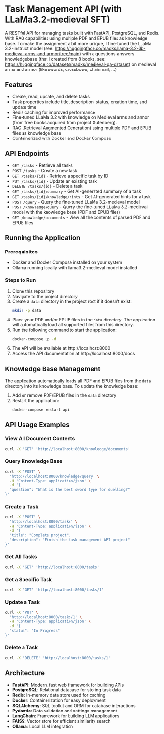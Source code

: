 # Task Management API (with LLaMa3.2-medieval SFT)

A RESTful API for managing tasks built with FastAPI, PostgreSQL, and Redis. With RAG capabilities using multiple PDF and EPUB files as knowledge base. To make the assignment a bit more unique, I fine-tuned the LLaMa 3.2-instruct model (see: https://huggingface.co/madks/llama-3.2-3b-medieval-arms-and-armor/tree/main) with a questions-answers knowledgebase (that I created from 8 books, see: https://huggingface.co/datasets/madks/medieval-qa-dataset) on medieval arms and armor (like swords, crossbows, chainmail, ...).

## Features

- Create, read, update, and delete tasks
- Task properties include title, description, status, creation time, and update time
- Redis caching for improved performance
- Fine-tuned LLaMa 3.2 with knowledge on Medieval arms and armor (from free books acquired from project Gutenberg).
- RAG (Retrieval Augmented Generation) using multiple PDF and EPUB files as knowledge base
- Containerized with Docker and Docker Compose

## API Endpoints

- `GET /tasks` - Retrieve all tasks
- `POST /tasks` - Create a new task
- `GET /tasks/{id}` - Retrieve a specific task by ID
- `PUT /tasks/{id}` - Update an existing task
- `DELETE /tasks/{id}` - Delete a task
- `GET /tasks/{id}/summary` - Get AI-generated summary of a task
- `GET /tasks/{id}/knowledge/hints` - Get AI-generated hints for a task
- `POST /query` - Query the fine-tuned LLaMa 3.2-medieval model
- `POST /knowledge/query` - Query the fine-tuned LLaMa 3.2-medieval model with the knowledge base (PDF and EPUB files)
- `GET /knowledge/documents` - View all the contents of parsed PDF and EPUB files

## Running the Application

### Prerequisites

- Docker and Docker Compose installed on your system
- Ollama running locally with llama3.2-medieval model installed

### Steps to Run

1. Clone this repository
2. Navigate to the project directory
3. Create a `data` directory in the project root if it doesn't exist:
   ```bash
   mkdir -p data
   ```
4. Place your PDF and/or EPUB files in the `data` directory. The application will automatically load all supported files from this directory.
5. Run the following command to start the application:
   ```bash
   docker-compose up -d
   ```
6. The API will be available at http://localhost:8000
7. Access the API documentation at http://localhost:8000/docs

## Knowledge Base Management

The application automatically loads all PDF and EPUB files from the `data` directory into its knowledge base. To update the knowledge base:

1. Add or remove PDF/EPUB files in the `data` directory
2. Restart the application:
   ```bash
   docker-compose restart api
   ```

## API Usage Examples

### View All Document Contents

```bash
curl -X 'GET' 'http://localhost:8000/knowledge/documents'
```

### Query Knowledge Base

```bash
curl -X 'POST' \
  'http://localhost:8000/knowledge/query' \
  -H 'Content-Type: application/json' \
  -d '{
  "question": "What is the best sword type for duelling?"
}'
```

### Create a Task

```bash
curl -X 'POST' \
  'http://localhost:8000/tasks' \
  -H 'Content-Type: application/json' \
  -d '{
  "title": "Complete project",
  "description": "Finish the task management API project"
}'
```

### Get All Tasks

```bash
curl -X 'GET' 'http://localhost:8000/tasks'
```

### Get a Specific Task

```bash
curl -X 'GET' 'http://localhost:8000/tasks/1'
```

### Update a Task

```bash
curl -X 'PUT' \
  'http://localhost:8000/tasks/1' \
  -H 'Content-Type: application/json' \
  -d '{
  "status": "In Progress"
}'
```

### Delete a Task

```bash
curl -X 'DELETE' 'http://localhost:8000/tasks/1'
```

## Architecture

- **FastAPI**: Modern, fast web framework for building APIs
- **PostgreSQL**: Relational database for storing task data
- **Redis**: In-memory data store used for caching
- **Docker**: Containerization for easy deployment
- **SQLAlchemy**: SQL toolkit and ORM for database interactions
- **Pydantic**: Data validation and settings management
- **LangChain**: Framework for building LLM applications
- **FAISS**: Vector store for efficient similarity search
- **Ollama**: Local LLM integration 